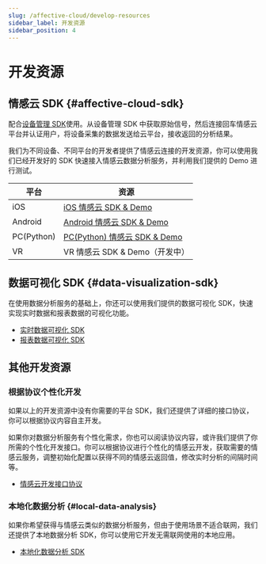 ```yaml
---
slug: /affective-cloud/develop-resources
sidebar_label: 开发资源
sidebar_position: 4
---
```


# 开发资源

## 情感云 SDK {#affective-cloud-sdk}

配合[设备管理 SDK](../devices#develop-resources)使用。从设备管理 SDK 中获取原始信号，然后连接回车情感云平台并认证用户，将设备采集的数据发送给云平台，接收返回的分析结果。

我们为不同设备、不同平台的开发者提供了情感云连接的开发资源，你可以使用我们已经开发好的 SDK 快速接入情感云数据分析服务，并利用我们提供的 Demo 进行测试。

| 平台 | 资源 |
| --- | --- |
| iOS | [iOS 情感云 SDK & Demo](https://github.com/Entertech/Enter-AffectiveCloud-iOS-SDK/tree/master/EnterAffectiveCloud) |
| Android | [Android 情感云 SDK & Demo](https://github.com/Entertech/Enter-AffectiveCloud-Android-SDK) |
| PC(Python) | [PC(Python) 情感云 SDK & Demo](https://github.com/Entertech/Enter-AffectiveCloud-PC-SDK) |
| VR | VR 情感云 SDK & Demo（开发中） |

## 数据可视化 SDK {#data-visualization-sdk}

在使用数据分析服务的基础上，你还可以使用我们提供的数据可视化 SDK，快速实现实时数据和报表数据的可视化功能。

- [实时数据可视化 SDK](./)
- [报表数据可视化 SDK](./)

## 其他开发资源

### 根据协议个性化开发

如果以上的开发资源中没有你需要的平台 SDK，我们还提供了详细的接口协议，你可以根据协议内容自主开发。

如果你对数据分析服务有个性化需求，你也可以阅读协议内容，或许我们提供了你所需的个性化开发接口。你可以根据协议进行个性化的情感云开发，获取需要的情感云服务，调整初始化配置以获得不同的情感云返回值，修改实时分析的间隔时间等。

- [情感云开发接口协议](./affective-cloud-protocol)

### 本地化数据分析 {#local-data-analysis}

如果你希望获得与情感云类似的数据分析服务，但由于使用场景不适合联网，我们还提供了本地数据分析 SDK，你可以使用它开发无需联网使用的本地应用。

- [本地化数据分析 SDK](./)
